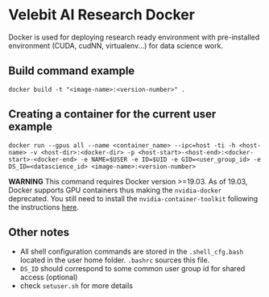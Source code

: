 # Velebit AI Research Docker

Docker is used for deploying research ready environment with pre-installed environment (CUDA, cudNN, virtualenv...) for data science work.

## Build command example

`docker build -t "<image-name>:<version-number>" .`

## Creating a container for the current user example

`docker run --gpus all --name <container_name> --ipc=host -ti -h <host-name> -v <host-dir>:<docker-dir> -p <host-start>-<host-end>:<docker-start>-<docker-end> -e NAME=$USER -e ID=$UID -e GID=<user_group_id> -e DS_ID=<datascience_id> <image-name>:<version-number>`

**WARNING**
This command requires Docker version >=19.03. As of 19.03, Docker supports GPU containers thus making the `nvidia-docker` deprecated.
You still need to install the `nvidia-container-toolkit` following the instructions [here](https://github.com/NVIDIA/nvidia-docker).


## Other notes

* All shell configuration commands are stored in the `.shell_cfg.bash` located in the user home folder. `.bashrc` sources this file.
* `DS_ID` should correspond to some common user group id for shared access (optional)
* check `setuser.sh` for more details
